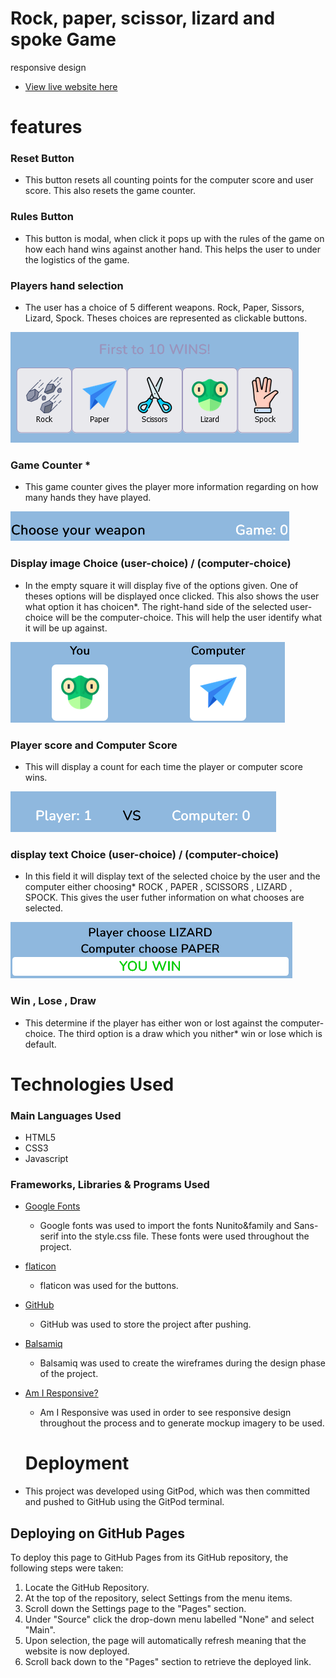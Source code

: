 # Rock, paper, scissor, lizard and spoke Game
 
 responsive design

 * [View live website here](https://jadey1223.github.io/-Rock-Paper-Scissors-Lizard-Spock-Game/)

  # features

  ### Reset Button

- This button resets all counting points for the computer score and user score. This also resets the game counter.


### Rules Button

- This button is modal, when click it pops up with the rules of the game on how each hand wins against another hand. This helps the user to under the logistics of the game.

### Players hand selection

 - The user has a choice of 5 different weapons. Rock, Paper, Sissors, Lizard, Spock. Theses choices are represented as clickable buttons.

 ![image of selection of choices](assets/images/img_choices.png)

### Game Counter *

- This game counter gives the player more information regarding on how many hands they have played.

![A counter for how many games you have played.](assets/images/game_counter.png)

### Display image Choice  (user-choice) / (computer-choice)

- In the empty square it will display five of the options given. One of theses options will be displayed once clicked. This also shows the user what option it has choicen*. The right-hand side of the selected user-choice will be the computer-choice. This will help the user identify what it will be up against.

![image selected with choices given.](assets/images/img_results.png)

### Player score and Computer Score

- This will display a count for each time the player or computer score wins.

![image of player and computer score](assets/images/count.png)

### display text Choice  (user-choice) / (computer-choice)

- In this field it will display text of the selected choice by the user and the computer either choosing* ROCK , PAPER , SCISSORS , LIZARD , SPOCK. This gives the user futher information on what chooses are selected.

![text results of choices between computer and user](assets/images/results.png)

### Win , Lose , Draw

- This determine if the player has either won or lost against the computer-choice. The third option is a draw which you nither* win or lose which is default.

 # Technologies Used

### Main Languages Used
- HTML5
- CSS3
- Javascript

### Frameworks, Libraries & Programs Used

* [Google Fonts](https://fonts.google.com/)

    - Google fonts was used to import the fonts Nunito&family and Sans-serif into the style.css file. These fonts were used throughout the project.

* [flaticon](https://www.flaticon.com/)

    - flaticon was used for the buttons.

* [GitHub](https://github.com/github)

    - GitHub was used to store the project after pushing.

* [Balsamiq](https://balsamiq.com/)

    - Balsamiq was used to create the wireframes during the design phase of the project.

*   [Am I Responsive?](https://ui.dev/amiresponsive)

    - Am I Responsive was used in order to see responsive design throughout the process and to generate mockup imagery to be used. 

    # Deployment

 - This project was developed using GitPod, which was then committed and pushed to GitHub using the GitPod terminal.

## Deploying on GitHub Pages
To deploy this page to GitHub Pages from its GitHub repository, the following steps were taken:

1. Locate the GitHub Repository.
2. At the top of the repository, select Settings from the menu items.
3. Scroll down the Settings page to the "Pages" section.
4. Under "Source" click the drop-down menu labelled "None" and select "Main".
5. Upon selection, the page will automatically refresh meaning that the website is now deployed.
6. Scroll back down to the "Pages" section to retrieve the deployed link.  